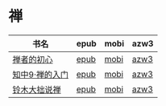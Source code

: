# 禅

| 书名 | epub | mobi | azw3 |
| --- | --- | --- | --- |
| [禅者的初心](http://ct.dalanmei.com/f/31084289-571735419-62d220) | [epub](http://ct.dalanmei.com/f/31084289-571735419-62d220) | [mobi](http://ct.dalanmei.com/f/31084289-571611161-1d1e9a) | [azw3](http://ct.dalanmei.com/f/31084289-571913728-1840cc) |
| [知中9·禅的入门](http://ct.dalanmei.com/f/31084289-571811074-b5bbb1) | [epub](http://ct.dalanmei.com/f/31084289-571811074-b5bbb1) | [mobi](http://ct.dalanmei.com/f/31084289-571541938-98937b) | [azw3](http://ct.dalanmei.com/f/31084289-572013245-718f70) |
| [铃木大拙说禅](http://ct.dalanmei.com/f/31084289-571777258-531c5f) | [epub](http://ct.dalanmei.com/f/31084289-571777258-531c5f) | [mobi](http://ct.dalanmei.com/f/31084289-571514317-00efde) | [azw3](http://ct.dalanmei.com/f/31084289-571876381-82878d) |
